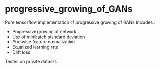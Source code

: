 # progressive_growing_of_GANs
Pure tensorflow implementation of progressive growing of GANs
Includes :
* Progressive growing of network
* Use of minibatch standard deviation
* Pixelwise feature normalization
* Equalized learning rate
* Drift loss

Tested on private dataset. 

